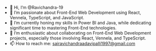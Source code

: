 - 👋 Hi, I’m @Ravichandra-19
- 👀 I’m passionate about Front-End Web Development using React, Vennela, TypeScript, and JavaScript.
- 🌱 I’m currently honing my skills in Power BI and Java, while dedicating significant time to mastering Front-End technologies.
- 💞️ I’m enthusiastic about collaborating on Front-End Web Development projects, especially those involving React, Vennela, and TypeScript.
- 📫 How to reach me: sairavichandraadavipalli1997@gmail.com

<!---
Ravichandra-19/Ravichandra-19 is a ✨ special ✨ repository because its `README.md` (this file) appears on your GitHub profile.
You can click the Preview link to take a look at your changes.
--->
